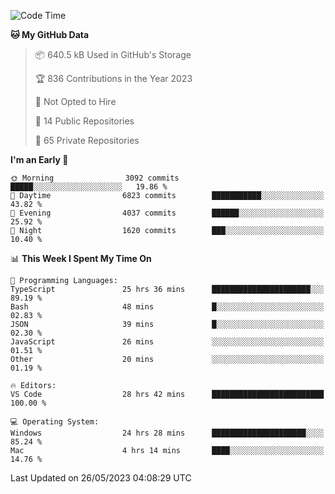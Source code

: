 <!--START_SECTION:waka-->
![Code Time](http://img.shields.io/badge/Code%20Time-4%2C105%20hrs%2031%20mins-blue)

**🐱 My GitHub Data** 

> 📦 640.5 kB Used in GitHub's Storage 
 > 
> 🏆 836 Contributions in the Year 2023
 > 
> 🚫 Not Opted to Hire
 > 
> 📜 14 Public Repositories 
 > 
> 🔑 65 Private Repositories 
 > 
**I'm an Early 🐤** 

```text
🌞 Morning                3092 commits        █████░░░░░░░░░░░░░░░░░░░░   19.86 % 
🌆 Daytime                6823 commits        ███████████░░░░░░░░░░░░░░   43.82 % 
🌃 Evening                4037 commits        ██████░░░░░░░░░░░░░░░░░░░   25.92 % 
🌙 Night                  1620 commits        ███░░░░░░░░░░░░░░░░░░░░░░   10.40 % 
```


📊 **This Week I Spent My Time On** 

```text
💬 Programming Languages: 
TypeScript               25 hrs 36 mins      ██████████████████████░░░   89.19 % 
Bash                     48 mins             █░░░░░░░░░░░░░░░░░░░░░░░░   02.83 % 
JSON                     39 mins             █░░░░░░░░░░░░░░░░░░░░░░░░   02.30 % 
JavaScript               26 mins             ░░░░░░░░░░░░░░░░░░░░░░░░░   01.51 % 
Other                    20 mins             ░░░░░░░░░░░░░░░░░░░░░░░░░   01.19 % 

🔥 Editors: 
VS Code                  28 hrs 42 mins      █████████████████████████   100.00 % 

💻 Operating System: 
Windows                  24 hrs 28 mins      █████████████████████░░░░   85.24 % 
Mac                      4 hrs 14 mins       ████░░░░░░░░░░░░░░░░░░░░░   14.76 % 
```


 Last Updated on 26/05/2023 04:08:29 UTC
<!--END_SECTION:waka-->

